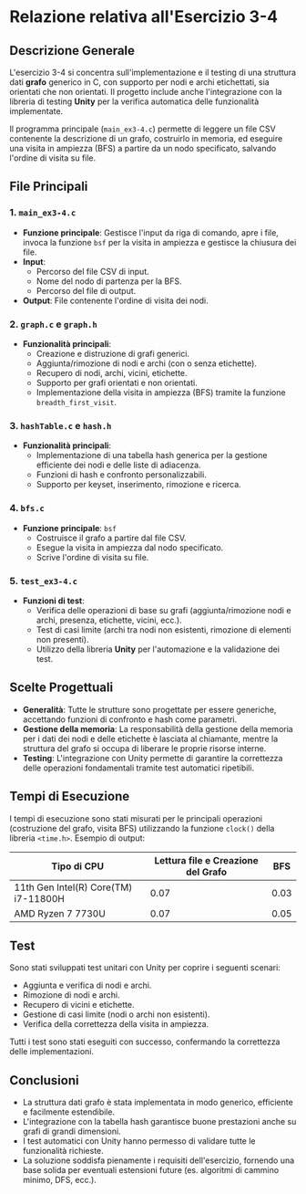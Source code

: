 # Relazione relativa all'Esercizio 3-4

## Descrizione Generale

L'esercizio 3-4 si concentra sull'implementazione e il testing di una struttura dati **grafo** generico in C, con supporto per nodi e archi etichettati, sia orientati che non orientati. Il progetto include anche l'integrazione con la libreria di testing **Unity** per la verifica automatica delle funzionalità implementate.

Il programma principale (`main_ex3-4.c`) permette di leggere un file CSV contenente la descrizione di un grafo, costruirlo in memoria, ed eseguire una visita in ampiezza (BFS) a partire da un nodo specificato, salvando l'ordine di visita su file.

## File Principali

### 1. `main_ex3-4.c`
- **Funzione principale**: Gestisce l'input da riga di comando, apre i file, invoca la funzione `bsf` per la visita in ampiezza e gestisce la chiusura dei file.
- **Input**:
  - Percorso del file CSV di input.
  - Nome del nodo di partenza per la BFS.
  - Percorso del file di output.
- **Output**: File contenente l'ordine di visita dei nodi.

### 2. `graph.c` e `graph.h`
- **Funzionalità principali**:
  - Creazione e distruzione di grafi generici.
  - Aggiunta/rimozione di nodi e archi (con o senza etichette).
  - Recupero di nodi, archi, vicini, etichette.
  - Supporto per grafi orientati e non orientati.
  - Implementazione della visita in ampiezza (BFS) tramite la funzione `breadth_first_visit`.

### 3. `hashTable.c` e `hash.h`
- **Funzionalità principali**:
  - Implementazione di una tabella hash generica per la gestione efficiente dei nodi e delle liste di adiacenza.
  - Funzioni di hash e confronto personalizzabili.
  - Supporto per keyset, inserimento, rimozione e ricerca.

### 4. `bfs.c`
- **Funzione principale**: `bsf`
  - Costruisce il grafo a partire dal file CSV.
  - Esegue la visita in ampiezza dal nodo specificato.
  - Scrive l'ordine di visita su file.

### 5. `test_ex3-4.c`
- **Funzioni di test**:
  - Verifica delle operazioni di base su grafi (aggiunta/rimozione nodi e archi, presenza, etichette, vicini, ecc.).
  - Test di casi limite (archi tra nodi non esistenti, rimozione di elementi non presenti).
  - Utilizzo della libreria **Unity** per l'automazione e la validazione dei test.

## Scelte Progettuali

- **Generalità**: Tutte le strutture sono progettate per essere generiche, accettando funzioni di confronto e hash come parametri.
- **Gestione della memoria**: La responsabilità della gestione della memoria per i dati dei nodi e delle etichette è lasciata al chiamante, mentre la struttura del grafo si occupa di liberare le proprie risorse interne.
- **Testing**: L'integrazione con Unity permette di garantire la correttezza delle operazioni fondamentali tramite test automatici ripetibili.

## Tempi di Esecuzione

I tempi di esecuzione sono stati misurati per le principali operazioni (costruzione del grafo, visita BFS) utilizzando la funzione `clock()` della libreria `<time.h>`. Esempio di output:


| Tipo di CPU                               | Lettura file e Creazione del Grafo        | BFS            |
|-------------------------------------------|-------------------------------------------|----------------|
| 11th Gen Intel(R) Core(TM) i7-11800H      | 0.07                                      | 0.03           |
| AMD Ryzen 7 7730U                         | 0.07                                      | 0.05           |



## Test

Sono stati sviluppati test unitari con Unity per coprire i seguenti scenari:

- Aggiunta e verifica di nodi e archi.
- Rimozione di nodi e archi.
- Recupero di vicini e etichette.
- Gestione di casi limite (nodi o archi non esistenti).
- Verifica della correttezza della visita in ampiezza.

Tutti i test sono stati eseguiti con successo, confermando la correttezza delle implementazioni.

## Conclusioni

- La struttura dati grafo è stata implementata in modo generico, efficiente e facilmente estendibile.
- L'integrazione con la tabella hash garantisce buone prestazioni anche su grafi di grandi dimensioni.
- I test automatici con Unity hanno permesso di validare tutte le funzionalità richieste.
- La soluzione soddisfa pienamente i requisiti dell'esercizio, fornendo una base solida per eventuali estensioni future (es. algoritmi di cammino minimo, DFS, ecc.).
